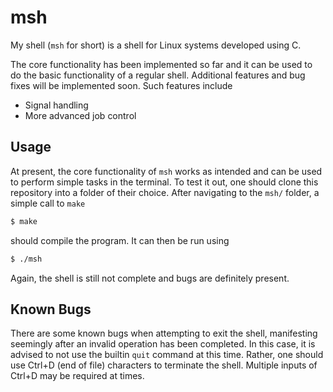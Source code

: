 # msh
My shell (`msh` for short) is a shell for Linux systems developed using C. 

The core functionality has been implemented so far and it can be used to do the basic functionality of a regular shell. Additional features and bug fixes will be implemented soon. Such features include 

- Signal handling
- More advanced job control 

## Usage 

At present, the core functionality of `msh` works as intended and can be used to perform simple tasks in the terminal. To test it out, one should clone this repository into a folder of their choice. After navigating to the `msh/` folder, a simple call to `make` 

```bash
$ make
```

should compile the program. It can then be run using 

```bash 
$ ./msh 
```

Again, the shell is still not complete and bugs are definitely present. 

## Known Bugs 

There are some known bugs when attempting to exit the shell, manifesting seemingly after an invalid operation has been completed. In this case, it is advised to not use the builtin `quit` command at this time. Rather, one should use Ctrl+D (end of file) characters to terminate the shell. Multiple inputs of Ctrl+D may be required at times. 
